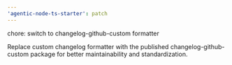 ```yaml
---
'agentic-node-ts-starter': patch
---
```


chore: switch to changelog-github-custom formatter

Replace custom changelog formatter with the published changelog-github-custom package for better maintainability and standardization.
